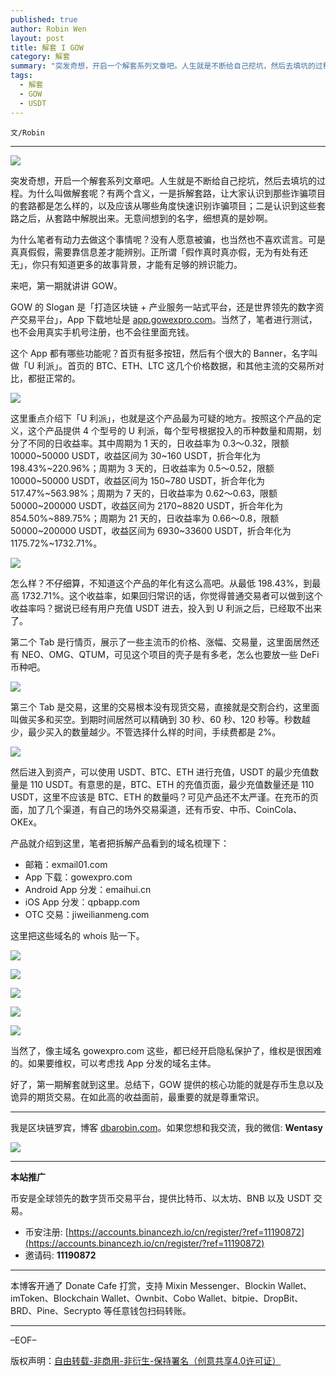 ```yaml
---
published: true
author: Robin Wen
layout: post
title: 解套 I GOW
category: 解套
summary: "突发奇想，开启一个解套系列文章吧。人生就是不断给自己挖坑，然后去填坑的过程。为什么叫做解套呢？有两个含义，一是拆解套路，让大家认识到那些诈骗项目的套路都是怎么样的，以及应该从哪些角度快速识别诈骗项目；二是认识到这些套路之后，从套路中解脱出来。无意间想到的名字，细想真的是妙啊。好了，第一期解套就到这里。总结下，GOW 提供的核心功能的就是存币生息以及诡异的期货交易。在如此高的收益面前，最重要的就是尊重常识。"
tags:
  - 解套
  - GOW
  - USDT
---
```


`文/Robin`

***

![](https://cdn.dbarobin.com/bc6dgxt.png)

突发奇想，开启一个解套系列文章吧。人生就是不断给自己挖坑，然后去填坑的过程。为什么叫做解套呢？有两个含义，一是拆解套路，让大家认识到那些诈骗项目的套路都是怎么样的，以及应该从哪些角度快速识别诈骗项目；二是认识到这些套路之后，从套路中解脱出来。无意间想到的名字，细想真的是妙啊。

为什么笔者有动力去做这个事情呢？没有人愿意被骗，也当然也不喜欢谎言。可是真真假假，需要靠信息差才能辨别。正所谓「假作真时真亦假，无为有处有还无」，你只有知道更多的故事背景，才能有足够的辨识能力。

来吧，第一期就讲讲 GOW。

GOW 的 Slogan 是「打造区块链 + 产业服务一站式平台，还是世界领先的数字资产交易平台」，App 下载地址是 [app.gowexpro.com](https://app.gowexpro.com/)。当然了，笔者进行测试，也不会用真实手机号注册，也不会往里面充钱。

这个 App 都有哪些功能呢？首页有挺多按钮，然后有个很大的 Banner，名字叫做「U 利派」。首页的 BTC、ETH、LTC 这几个价格数据，和其他主流的交易所对比，都挺正常的。

![](https://cdn.dbarobin.com/wpqq8f9.png)

这里重点介绍下「U 利派」，也就是这个产品最为可疑的地方。按照这个产品的定义，这个产品提供 4 个型号的 U 利派，每个型号根据投入的币种数量和周期，划分了不同的日收益率。其中周期为 1 天的，日收益率为 0.3～0.32，限额 10000~50000 USDT，收益区间为 30~160 USDT，折合年化为 198.43%~220.96%；周期为 3 天的，日收益率为 0.5～0.52，限额 10000~50000 USDT，收益区间为 150~780 USDT，折合年化为 517.47%~563.98%；周期为 7 天的，日收益率为 0.62～0.63，限额 50000~200000 USDT，收益区间为 2170~8820 USDT，折合年化为 854.50%~889.75%；周期为 21 天的，日收益率为 0.66～0.8，限额 50000~200000 USDT，收益区间为 6930~33600 USDT，折合年化为 1175.72%~1732.71%。

![](https://cdn.dbarobin.com/04rmfms.png)

怎么样？不仔细算，不知道这个产品的年化有这么高吧。从最低 198.43%，到最高 1732.71%。这个收益率，如果回归常识的话，你觉得普通交易者可以做到这个收益率吗？据说已经有用户充值 USDT 进去，投入到 U 利派之后，已经取不出来了。

第二个 Tab 是行情页，展示了一些主流币的价格、涨幅、交易量，这里面居然还有 NEO、OMG、QTUM，可见这个项目的壳子是有多老，怎么也要放一些 DeFi 币种吧。

![](https://cdn.dbarobin.com/3eu3hvl.png)

第三个 Tab 是交易，这里的交易根本没有现货交易，直接就是交割合约，这里面叫做买多和买空。到期时间居然可以精确到 30 秒、60 秒、120 秒等。秒数越少，最少买入的数量越少。不管选择什么样的时间，手续费都是 2%。

![](https://cdn.dbarobin.com/vu1k3ef.png)

然后进入到资产，可以使用 USDT、BTC、ETH 进行充值，USDT 的最少充值数量是 110 USDT。有意思的是，BTC、ETH 的充值页面，最少充值数量还是 110 USDT，这里不应该是 BTC、ETH 的数量吗？可见产品还不太严谨。在充币的页面，加了几个渠道，有自己的场外交易渠道，还有币安、中币、CoinCola、OKEx。

产品就介绍到这里，笔者把拆解产品看到的域名梳理下：

* 邮箱：exmail01.com
* App 下载：gowexpro.com
* Android App 分发：emaihui.cn
* iOS App 分发：qpbapp.com
* OTC 交易：jiweilianmeng.com

这里把这些域名的 whois 贴一下。

![](https://cdn.dbarobin.com/6ze1lqn.png)

![](https://cdn.dbarobin.com/eohnxnu.png)

![](https://cdn.dbarobin.com/dx2xuvz.png)

![](https://cdn.dbarobin.com/4y5w3jo.png)

![](https://cdn.dbarobin.com/gvlwhcs.png)

当然了，像主域名 gowexpro.com 这些，都已经开启隐私保护了，维权是很困难的。如果要维权，可以考虑找 App 分发的域名主体。

好了，第一期解套就到这里。总结下，GOW 提供的核心功能的就是存币生息以及诡异的期货交易。在如此高的收益面前，最重要的就是尊重常识。

***

我是区块链罗宾，博客 [dbarobin.com](https://dbarobin.com/)。如果您想和我交流，我的微信: **Wentasy**

![](https://cdn.dbarobin.com/v4yywe2.png)

***

**本站推广**

币安是全球领先的数字货币交易平台，提供比特币、以太坊、BNB 以及 USDT 交易。

* 币安注册: [https://accounts.binancezh.io/cn/register/?ref=11190872](https://accounts.binancezh.io/cn/register/?ref=11190872)
* 邀请码: **11190872**

***

本博客开通了 Donate Cafe 打赏，支持 Mixin Messenger、Blockin Wallet、imToken、Blockchain Wallet、Ownbit、Cobo Wallet、bitpie、DropBit、BRD、Pine、Secrypto 等任意钱包扫码转账。

<center>
    <div class="--donate-button"
         data-button-id="f8b9df0d-af9a-460d-8258-d3f435445075"
    ></div>
</center>

***

–EOF–

版权声明：[自由转载-非商用-非衍生-保持署名（创意共享4.0许可证）](http://creativecommons.org/licenses/by-nc-nd/4.0/deed.zh)